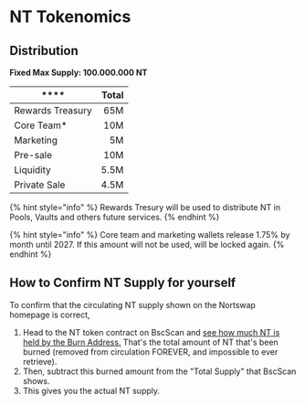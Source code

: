 # NT Tokenomics

## **Distribution** <a href="#emission-rate" id="emission-rate"></a>

**Fixed Max Supply: 100.000.000 NT**

| ****             | **Total** |
| ---------------- | --------: |
| Rewards Treasury |       65M |
| Core Team\*      |       10M |
| Marketing        |        5M |
| Pre-sale         |       10M |
| Liquidity        |      5.5M |
| Private Sale     |      4.5M |

{% hint style="info" %}
Rewards Tresury will be used to distribute NT in Pools, Vaults and others future services.
{% endhint %}

{% hint style="info" %}
Core team and marketing wallets release 1.75% by month until 2027. If this amount will not be used, will be locked again.
{% endhint %}

## How to Confirm NT Supply for yourself

To confirm that the circulating NT supply shown on the Nortswap homepage is correct,

1. Head to the NT token contract on BscScan and [see how much NT is held by the Burn Address.](https://www.bscscan.com/token/0xa752df1de29cddba6f1142db2a75d407092cce4b) That's the total amount of NT that's been burned (removed from circulation FOREVER, and impossible to ever retrieve).
2. Then, subtract this burned amount from the "Total Supply" that BscScan shows.
3. This gives you the actual NT supply.

